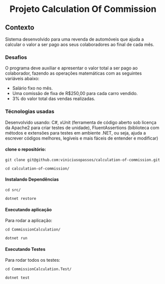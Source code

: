 <h1 align="center">Projeto Calculation Of Commission</h1>

<h2>Contexto</h2>
Sistema desenvolvido para uma revenda de automóveis que ajuda a calcular o valor a ser pago aos seus colaboradores ao final de cada mês. 

<h3>Desafios</h3>
O programa deve auxiliar e apresentar o valor total a ser pago ao colaborador, fazendo as operações matemáticas com as seguintes variáveis abaixo:

<ul>
  <li>Salário fixo no mês.</li>
  <li>Uma comissão de fixa de R$250,00 para cada carro vendido.</li>
  <li>3% do valor total das vendas realizadas.</li>
</ul>

<h3>Técnologias usadas</h3>

Desenvolvido usando: C#, xUnit (ferramenta de código aberto sob licença da Apache2 para criar testes de unidade), FluentAssertions (biblioteca com métodos e extensões para testes em ambiente .NET, ou seja, ajuda a escrever códigos melhores, legíveis e mais fáceis de entender e modificar)

<h4>clone o repositório:</h4> 

```
git clone git@github.com:viniciusopassos/calculation-of-commission.git
```

```
cd calculation-of-commission/
```

<h4>Instalando Dependências</h4>

```
cd src/	
```

```
dotnet restore
```

<h4>Executando aplicação</h4>
Para rodar a aplicação:

```
cd CommissionCalculation/
```

```
dotnet run
```


<h4>Executando Testes</h4>
Para rodar todos os testes:

```
cd CommissionCalculation.Test/
```

```
dotnet test
```
